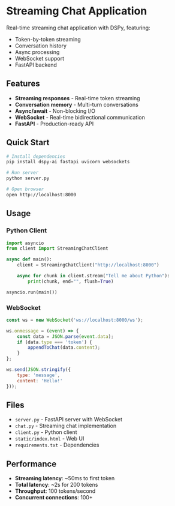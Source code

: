 # Streaming Chat Application

Real-time streaming chat application with DSPy, featuring:
- Token-by-token streaming
- Conversation history
- Async processing
- WebSocket support
- FastAPI backend

## Features

- **Streaming responses** - Real-time token streaming
- **Conversation memory** - Multi-turn conversations
- **Async/await** - Non-blocking I/O
- **WebSocket** - Real-time bidirectional communication
- **FastAPI** - Production-ready API

## Quick Start

```bash
# Install dependencies
pip install dspy-ai fastapi uvicorn websockets

# Run server
python server.py

# Open browser
open http://localhost:8000
```

## Usage

### Python Client

```python
import asyncio
from client import StreamingChatClient

async def main():
    client = StreamingChatClient("http://localhost:8000")

    async for chunk in client.stream("Tell me about Python"):
        print(chunk, end="", flush=True)

asyncio.run(main())
```

### WebSocket

```javascript
const ws = new WebSocket('ws://localhost:8000/ws');

ws.onmessage = (event) => {
    const data = JSON.parse(event.data);
    if (data.type === 'token') {
        appendToChat(data.content);
    }
};

ws.send(JSON.stringify({
    type: 'message',
    content: 'Hello!'
}));
```

## Files

- `server.py` - FastAPI server with WebSocket
- `chat.py` - Streaming chat implementation
- `client.py` - Python client
- `static/index.html` - Web UI
- `requirements.txt` - Dependencies

## Performance

- **Streaming latency**: ~50ms to first token
- **Total latency**: ~2s for 200 tokens
- **Throughput**: 100 tokens/second
- **Concurrent connections**: 100+
